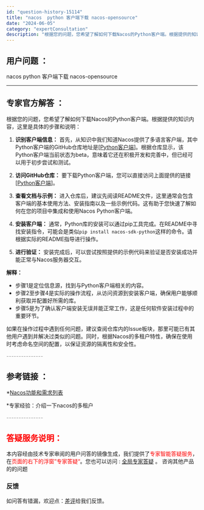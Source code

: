 ```yaml
---
id: "question-history-15114"
title: "nacos  python 客户端下载 nacos-opensource"
date: "2024-06-05"
category: "expertConsultation"
description: "根据您的问题，您希望了解如何下载Nacos的Python客户端。根据提供的知识内容，这里是具体的步骤和说明：1. **识别客户端信息：**   首先，从知识中我们知道Nacos提供了多语言客户端，其中Python客户端的GitHub仓库地址是[[Python客户端](https://github.c"
---
```


## 用户问题 ： 
 nacos  python 客户端下载 nacos-opensource 

---------------
## 专家官方解答 ：

根据您的问题，您希望了解如何下载Nacos的Python客户端。根据提供的知识内容，这里是具体的步骤和说明：

1. **识别客户端信息：**
   首先，从知识中我们知道Nacos提供了多语言客户端，其中Python客户端的GitHub仓库地址是[[Python客户端](https://github.com/nacos-group/nacos-sdk-python)]。根据仓库显示，该Python客户端当前状态为beta，意味着它还在积极开发和完善中，但已经可以用于初步尝试和测试。

2. **访问GitHub仓库：**
   要下载Python客户端，您可以直接访问上面提供的链接[[Python客户端](https://github.com/nacos-group/nacos-sdk-python)]。

3. **查看文档与示例：**
   进入仓库后，建议先阅读README文件，这里通常会包含客户端的基本使用方法、安装指南以及一些示例代码。这有助于您快速了解如何在您的项目中集成和使用Nacos Python客户端。

4. **安装客户端：**
   通常，Python库的安装可以通过pip工具完成。在README中寻找安装指令，可能会是类似`pip install nacos-sdk-python`这样的命令。请根据实际的README指导进行操作。

5. **进行验证：**
   安装完成后，可以尝试按照提供的示例代码来验证是否安装成功并能正常与Nacos服务器交互。

**解释：**
- 步骤1是定位信息源，找到与Python客户端相关的内容。
- 步骤2至步骤4是实际的操作流程，从访问资源到安装客户端，确保用户能够顺利获取并配置好所需的库。
- 步骤5是为了确认客户端安装无误并能正常工作，这是任何软件安装过程中的重要环节。

如果在操作过程中遇到任何问题，建议查阅仓库内的Issue板块，那里可能已有其他用户遇到并解决过类似的问题。同时，根据Nacos的多租户特性，确保在使用时考虑命名空间的配置，以保证资源的隔离性和安全性。


<font color="#949494">---------------</font> 


## 参考链接 ：

*[Nacos功能和需求列表](https://nacos.io/docs/latest/archive/feature-list)
 
 *专家经验：介绍一下nacos的多租户 


 <font color="#949494">---------------</font> 
 


## <font color="#FF0000">答疑服务说明：</font> 

本内容经由技术专家审阅的用户问答的镜像生成，我们提供了<font color="#FF0000">专家智能答疑服务</font>，在<font color="#FF0000">页面的右下的浮窗”专家答疑“</font>。您也可以访问 : [全局专家答疑](https://opensource.alibaba.com/chatBot) 。 咨询其他产品的的问题

### 反馈
如问答有错漏，欢迎点：[差评](https://ai.nacos.io/user/feedbackByEnhancerGradePOJOID?enhancerGradePOJOId=15126)给我们反馈。
